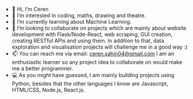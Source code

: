- 👋 Hi, I’m Ceren
- 👀 I’m interested in coding, maths, drawing and theatre.
- 🌱 I’m currently learning about Machine Learning.
- 💞️ I’m looking to collaborate on projects which are mainly about website development with Flask/Node-React, web scraping, GUI creation, creating RESTful APIs and using them. In addition to that, data exploration and visualisation projects will challenge me in a good way :) 
- 📫 You can reach me via email: ceren.sahin04@gmail.com I am an enthusiastic learner so any project idea to collaborate on would make me a better programmer.
- 💻 As you might have guessed, I am mainly building projects using Python, besides that the other languages I know are Javascript, HTML/CSS, Node.js, React.js.

<!---
Cero-333/Cero-333 is a ✨ special ✨ repository because its `README.md` (this file) appears on your GitHub profile.
You can click the Preview link to take a look at your changes.
--->
